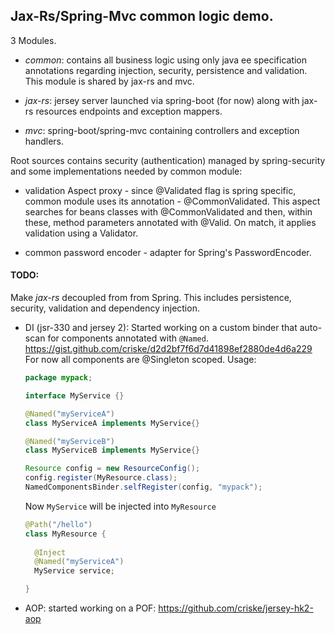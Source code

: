 ## Jax-Rs/Spring-Mvc common logic demo.

3 Modules.

- _common_: contains all business logic using only java ee specification annotations regarding injection, security,
  persistence and validation. This module is shared by jax-rs and mvc.
  
- _jax-rs_: jersey server launched via spring-boot (for now) along with jax-rs resources endpoints and
  exception mappers.
  
- _mvc_: spring-boot/spring-mvc containing controllers and exception handlers.

Root sources contains security (authentication) managed by spring-security and some implementations 
needed by common module:
- validation Aspect proxy - since @Validated flag is spring specific, common 
  module uses its annotation - @CommonValidated. This aspect searches for beans
  classes with @CommonValidated and then, within these, method parameters annotated with @Valid. On match, it
  applies validation using a Validator.
    
- common password encoder - adapter for Spring's PasswordEncoder.  


#### TODO:
Make _jax-rs_ decoupled from from Spring. This includes persistence, security, validation and dependency injection.

- DI (jsr-330 and jersey 2):
  Started working on a custom binder that auto-scan for components annotated with `@Named`. https://gist.github.com/criske/d2d2bf7f6d7d41898ef2880de4d6a229
  For now all components are @Singleton scoped.
  Usage:
  ```java
  package mypack;
  
  interface MyService {}
  
  @Named("myServiceA")
  class MyServiceA implements MyService{}
  
  @Named("myServiceB")
  class MyServiceB implements MyService{}
  ```
  ```java
  Resource config = new ResourceConfig();
  config.register(MyResource.class);
  NamedComponentsBinder.selfRegister(config, "mypack");
  ```
  Now `MyService` will be injected into `MyResource`
  ```java
  @Path("/hello")
  class MyResource {
    
    @Inject
    @Named("myServiceA")
    MyService service;
  
  }
  ```
  
 - AOP: started working on a POF: https://github.com/criske/jersey-hk2-aop
    


